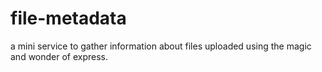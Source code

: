# file-metadata
a mini service to gather information about files uploaded using the magic and wonder of express.
